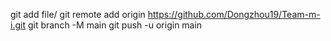 git add file/
git remote add origin https://github.com/Dongzhou19/Team-m-i.git
git branch -M main
git push -u origin main

